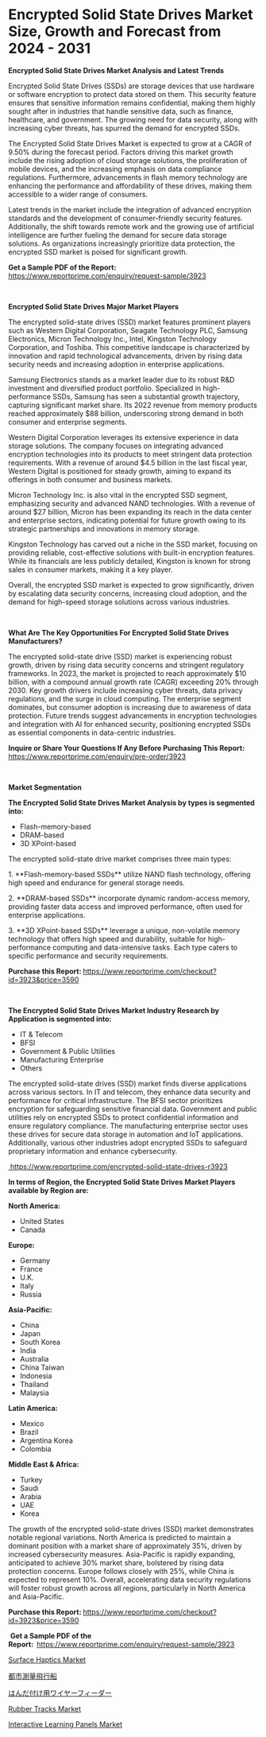 <p><h1>Encrypted Solid State Drives Market Size, Growth and Forecast from 2024 - 2031</h1></p><p><strong>Encrypted Solid State Drives Market Analysis and Latest Trends</strong></p>
<p><p>Encrypted Solid State Drives (SSDs) are storage devices that use hardware or software encryption to protect data stored on them. This security feature ensures that sensitive information remains confidential, making them highly sought after in industries that handle sensitive data, such as finance, healthcare, and government. The growing need for data security, along with increasing cyber threats, has spurred the demand for encrypted SSDs.</p><p>The Encrypted Solid State Drives Market is expected to grow at a CAGR of 9.50% during the forecast period. Factors driving this market growth include the rising adoption of cloud storage solutions, the proliferation of mobile devices, and the increasing emphasis on data compliance regulations. Furthermore, advancements in flash memory technology are enhancing the performance and affordability of these drives, making them accessible to a wider range of consumers.</p><p>Latest trends in the market include the integration of advanced encryption standards and the development of consumer-friendly security features. Additionally, the shift towards remote work and the growing use of artificial intelligence are further fueling the demand for secure data storage solutions. As organizations increasingly prioritize data protection, the encrypted SSD market is poised for significant growth.</p></p>
<p><strong>Get a Sample PDF of the Report:&nbsp;</strong> <a href="https://www.reportprime.com/enquiry/request-sample/3923">https://www.reportprime.com/enquiry/request-sample/3923</a></p>
<p>&nbsp;</p>
<p><strong>Encrypted Solid State Drives Major Market Players</strong></p>
<p><p>The encrypted solid-state drives (SSD) market features prominent players such as Western Digital Corporation, Seagate Technology PLC, Samsung Electronics, Micron Technology Inc., Intel, Kingston Technology Corporation, and Toshiba. This competitive landscape is characterized by innovation and rapid technological advancements, driven by rising data security needs and increasing adoption in enterprise applications.</p><p>Samsung Electronics stands as a market leader due to its robust R&D investment and diversified product portfolio. Specialized in high-performance SSDs, Samsung has seen a substantial growth trajectory, capturing significant market share. Its 2022 revenue from memory products reached approximately $88 billion, underscoring strong demand in both consumer and enterprise segments.</p><p>Western Digital Corporation leverages its extensive experience in data storage solutions. The company focuses on integrating advanced encryption technologies into its products to meet stringent data protection requirements. With a revenue of around $4.5 billion in the last fiscal year, Western Digital is positioned for steady growth, aiming to expand its offerings in both consumer and business markets.</p><p>Micron Technology Inc. is also vital in the encrypted SSD segment, emphasizing security and advanced NAND technologies. With a revenue of around $27 billion, Micron has been expanding its reach in the data center and enterprise sectors, indicating potential for future growth owing to its strategic partnerships and innovations in memory storage.</p><p>Kingston Technology has carved out a niche in the SSD market, focusing on providing reliable, cost-effective solutions with built-in encryption features. While its financials are less publicly detailed, Kingston is known for strong sales in consumer markets, making it a key player.</p><p>Overall, the encrypted SSD market is expected to grow significantly, driven by escalating data security concerns, increasing cloud adoption, and the demand for high-speed storage solutions across various industries.</p></p>
<p>&nbsp;</p>
<p><strong>What Are The Key Opportunities For Encrypted Solid State Drives Manufacturers?</strong></p>
<p><p>The encrypted solid-state drive (SSD) market is experiencing robust growth, driven by rising data security concerns and stringent regulatory frameworks. In 2023, the market is projected to reach approximately $10 billion, with a compound annual growth rate (CAGR) exceeding 20% through 2030. Key growth drivers include increasing cyber threats, data privacy regulations, and the surge in cloud computing. The enterprise segment dominates, but consumer adoption is increasing due to awareness of data protection. Future trends suggest advancements in encryption technologies and integration with AI for enhanced security, positioning encrypted SSDs as essential components in data-centric industries.</p></p>
<p><strong>Inquire or Share Your Questions If Any Before Purchasing This Report:</strong> <a href="https://www.reportprime.com/enquiry/pre-order/3923">https://www.reportprime.com/enquiry/pre-order/3923</a></p>
<p>&nbsp;</p>
<p><strong>Market Segmentation</strong></p>
<p><strong>The Encrypted Solid State Drives Market Analysis by types is segmented into:</strong></p>
<p><ul><li>Flash-memory-based</li><li>DRAM-based</li><li>3D XPoint-based</li></ul></p>
<p><p>The encrypted solid-state drive market comprises three main types: </p><p>1. **Flash-memory-based SSDs** utilize NAND flash technology, offering high speed and endurance for general storage needs. </p><p>2. **DRAM-based SSDs** incorporate dynamic random-access memory, providing faster data access and improved performance, often used for enterprise applications. </p><p>3. **3D XPoint-based SSDs** leverage a unique, non-volatile memory technology that offers high speed and durability, suitable for high-performance computing and data-intensive tasks. Each type caters to specific performance and security requirements.</p></p>
<p><strong>Purchase this Report:&nbsp;</strong><a href="https://www.reportprime.com/checkout?id=3923&price=3590">https://www.reportprime.com/checkout?id=3923&price=3590</a></p>
<p>&nbsp;</p>
<p><strong>The Encrypted Solid State Drives Market Industry Research by Application is segmented into:</strong></p>
<p><ul><li>IT & Telecom</li><li>BFSI</li><li>Government & Public Utilities</li><li>Manufacturing Enterprise</li><li>Others</li></ul></p>
<p><p>The encrypted solid-state drives (SSD) market finds diverse applications across various sectors. In IT and telecom, they enhance data security and performance for critical infrastructure. The BFSI sector prioritizes encryption for safeguarding sensitive financial data. Government and public utilities rely on encrypted SSDs to protect confidential information and ensure regulatory compliance. The manufacturing enterprise sector uses these drives for secure data storage in automation and IoT applications. Additionally, various other industries adopt encrypted SSDs to safeguard proprietary information and enhance cybersecurity.</p></p>
<p><a href="https://www.reportprime.com/encrypted-solid-state-drives-r3923">&nbsp;https://www.reportprime.com/encrypted-solid-state-drives-r3923</a></p>
<p><strong>In terms of Region, the Encrypted Solid State Drives Market Players available by Region are:</strong></p>
<p>
    <p> <strong> North America: </strong>
        <ul>
            <li>United States</li>
            <li>Canada</li>
        </ul>
        </p> 
    <p> <strong> Europe: </strong>
        <ul>
            <li>Germany</li>
            <li>France</li>
            <li>U.K.</li>
            <li>Italy</li>
            <li>Russia</li>
        </ul>
        </p> 
    <p> <strong> Asia-Pacific: </strong>
        <ul>
            <li>China</li>
            <li>Japan</li>
            <li>South Korea</li>
            <li>India</li>
            <li>Australia</li>
            <li>China Taiwan</li>
            <li>Indonesia</li>
            <li>Thailand</li>
            <li>Malaysia</li>
        </ul>
        </p> 
    <p> <strong> Latin America: </strong>
        <ul>
            <li>Mexico</li>
            <li>Brazil</li>
            <li>Argentina Korea</li>
            <li>Colombia</li>
        </ul>
        </p> 
    <p> <strong> Middle East & Africa: </strong>
        <ul>
            <li>Turkey</li>
            <li>Saudi</li>
            <li>Arabia</li>
            <li>UAE</li>
            <li>Korea</li>
        </ul>
    </p>
    </p>
<p><p>The growth of the encrypted solid-state drives (SSD) market demonstrates notable regional variations. North America is predicted to maintain a dominant position with a market share of approximately 35%, driven by increased cybersecurity measures. Asia-Pacific is rapidly expanding, anticipated to achieve 30% market share, bolstered by rising data protection concerns. Europe follows closely with 25%, while China is expected to represent 10%. Overall, accelerating data security regulations will foster robust growth across all regions, particularly in North America and Asia-Pacific.</p></p>
<p><strong>Purchase this Report: </strong><a href="https://www.reportprime.com/checkout?id=3923&price=3590">https://www.reportprime.com/checkout?id=3923&price=3590</a></p>
<p>&nbsp;<strong>Get a Sample PDF of the Report:&nbsp;&nbsp;</strong><a href="https://www.reportprime.com/enquiry/request-sample/3923">https://www.reportprime.com/enquiry/request-sample/3923</a></p>
<p><strong></strong></p>
<p><p><a href="https://www.linkedin.com/pulse/strategic-market-insights-global-surface-haptics-2024--of3xe?trackingId=DCCOKF4fQkiUG1EasQsXGw%3D%3D">Surface Haptics Market</a></p><p><a href="https://lerafesills.medium.com/%E9%83%BD%E5%B8%82%E8%AA%BF%E6%9F%BB%E7%94%A8%E8%88%AA%E7%A9%BA%E6%A9%9F%E5%B8%82%E5%A0%B4-2024%E5%B9%B4%E3%81%8B%E3%82%892031%E5%B9%B4%E3%81%BE%E3%81%A7%E3%81%AE%E6%A5%AD%E7%95%8C%E5%8B%95%E5%90%91%E3%81%A8%E4%BA%88%E6%B8%AC-84451890d214">都市測量飛行船</a></p><p><a href="https://medium.com/@dressleredward/soldering-wire-feeder-market-%E3%81%AE%E3%82%B0%E3%83%AD%E3%83%BC%E3%83%90%E3%83%AB%E5%B8%82%E5%A0%B4%E6%A6%82%E8%A6%81%E3%81%AF-%E4%B8%96%E7%95%8C%E3%81%8A%E3%82%88%E3%81%B3%E4%B8%BB%E8%A6%81%E5%B8%82%E5%A0%B4%E3%81%AB%E3%81%8A%E3%81%91%E3%82%8B%E6%A5%AD%E7%95%8C%E3%81%AB%E5%BD%B1%E9%9F%BF%E3%82%92%E4%B8%8E%E3%81%88%E3%82%8B%E4%B8%BB%E8%A6%81%E3%81%AA%E3%83%88%E3%83%AC%E3%83%B3%E3%83%89%E3%81%AB%E3%81%A4%E3%81%84%E3%81%A6-%E7%8B%AC%E8%87%AA%E3%81%AE%E8%A6%96%E7%82%B9%E3%82%92%E6%8F%90%E4%BE%9B%E3%81%97%E3%81%BE%E3%81%99-577dd8dd5c44">はんだ付け用ワイヤーフィーダー</a></p><p><a href="https://issuu.com/reportprime-2/docs/rubber-tracks-market-size-2030.pptx_9f7e76aad1e424">Rubber Tracks Market</a></p><p><a href="https://github.com/MarlinNader2023/Market-Research-Report-List-1/blob/main/interactive-learning-panels-market.md">Interactive Learning Panels Market</a></p></p>